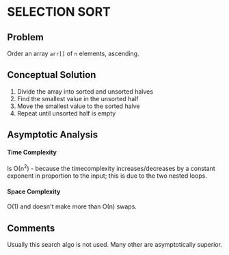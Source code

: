 # SELECTION SORT

## Problem
Order an array `arr[]` of `n` elements, ascending.

## Conceptual Solution
1. Divide the array into sorted and unsorted halves
2. Find the smallest value in the unsorted half
3. Move the smallest value to the sorted halve
4. Repeat until unsorted half is empty

## Asymptotic Analysis

#### Time Complexity
Is &Omicron;(n<sup>2</sup>) - because the timecomplexity increases/decreases by a constant exponent in proportion to the input; this is due to the two nested loops.

#### Space Complexity
&Omicron;(1) and doesn't make more than &Omicron;(n) swaps.

## Comments
Usually this search algo is not used. Many other are asymptotically superior.
